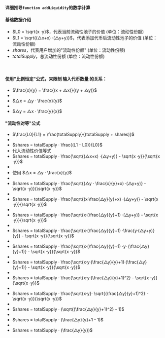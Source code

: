
#### 详细推导```function addLiquidity```的数学计算
#### 基础数据介绍
- $L0 = \sqrt{x ·y}$，代表当前流动性池子的价值 (单位：流动性份额)
- $L1 = \sqrt{(△x+x) ·(△y+y)}$，代表添加代币后流动性池子的价值 (单位：流动性份额)
- $shares$，代表用户增加的"流动性份额" (单位：流动性份额)
- $totalSupply$，总流动性份额 (单位：流动性份额)

　

####  使用"比例恒定"公式，来限制 输入代币数量 的关系：
- $\frac{x}{y} = \frac{(x + △x)}{(y + △y)}$
- 
- $△x = △y · \frac{x}{y}$
- 
- $△y = △x · \frac{y}{x}$


####  "流动性对等"公式
- $\frac{L0}{L1} = \frac{totalSupply}{(totalSupply + shares)}$
- 
- $shares = totalSupply · \frac{(L1 - L0)}{L0}$
- 代入流动性价值等式
- $shares = totalSupply · \frac{\sqrt{(△x+x) ·(△y+y)} - \sqrt{x ·y}}{\sqrt{x ·y}}$
- 
- 使用 $△x = △y · \frac{x}{y}$
-
- $shares = totalSupply · \frac{\sqrt{(△y · \frac{x}{y}+x) ·(△y+y)} - \sqrt{x ·y}}{\sqrt{x ·y}}$
-
- $shares = totalSupply · \frac{\sqrt{(x·\frac{△y}{y}+x) ·(△y+y)} - \sqrt{x ·y}}{\sqrt{x ·y}}$
- 
- $shares = totalSupply · \frac{\sqrt{x·(\frac{△y}{y}+1) ·(△y+y)} - \sqrt{x ·y}}{\sqrt{x ·y}}$
- 
- $shares = totalSupply · \frac{\sqrt{x·(\frac{△y}{y}+1) ·\frac{y·(△y+y)}{y}} - \sqrt{x ·y}}{\sqrt{x ·y}}$
- 
- $shares = totalSupply · \frac{\sqrt{x·(\frac{△y}{y}+1) ·y· (\frac{△y}{y}+1)} - \sqrt{x ·y}}{\sqrt{x ·y}}$
-
- $shares = totalSupply · \frac{\sqrt{x·y·(\frac{△y}{y}+1)·(\frac{△y}{y}+1)} - \sqrt{x ·y}}{\sqrt{x ·y}}$
-
- $shares = totalSupply · \frac{\sqrt{x·y·(\frac{△y}{y}+1)^2} - \sqrt{x ·y}}{\sqrt{x ·y}}$
-
- $shares = totalSupply · \frac{\sqrt{x·y}· \sqrt{(\frac{△y}{y}+1)^2} - \sqrt{x ·y}}{\sqrt{x ·y}}$
-
- $shares = totalSupply · (\sqrt{(\frac{△y}{y}+1)^2} - 1)$
-
- $shares = totalSupply · (\frac{△y}{y}+1 - 1)$
-
- $shares = totalSupply · (\frac{△y}{y})$
